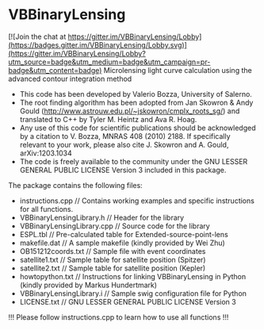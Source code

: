 # VBBinaryLensing

[![Join the chat at https://gitter.im/VBBinaryLensing/Lobby](https://badges.gitter.im/VBBinaryLensing/Lobby.svg)](https://gitter.im/VBBinaryLensing/Lobby?utm_source=badge&utm_medium=badge&utm_campaign=pr-badge&utm_content=badge)
Microlensing light curve calculation using the advanced contour integration method

- This code has been developed by Valerio Bozza, University of Salerno.
- The root finding algorithm has been adopted from Jan Skowron & Andy Gould
(http://www.astrouw.edu.pl/~jskowron/cmplx_roots_sg/)
and translated to C++ by Tyler M. Heintz and Ava R. Hoag.
- Any use of this code for scientific publications should be acknowledged by a citation to 
V. Bozza, MNRAS 408 (2010) 2188.
If specifically relevant to your work, please also cite
J. Skowron and A. Gould, arXiv:1203.1034
- The code is freely available to the community under the 
GNU LESSER GENERAL PUBLIC LICENSE Version 3
included in this package.

The package contains the following files:
- instructions.cpp // Contains working examples and specific instructions for all functions.
- VBBinaryLensingLibrary.h // Header for the library
- VBBinaryLensingLibrary.cpp // Source code for the library
- ESPL.tbl // Pre-calculated table for Extended-source-point-lens
- makefile.dat // A sample makefile (kindly provided by Wei Zhu)
- OB151212coords.txt // Sample file with event coordinates
- satellite1.txt // Sample table for satellite position (Spitzer)
- satellite2.txt // Sample table for satellite position (Kepler)
- howtopython.txt // Instructions for linking VBBinaryLensing in Python (kindly provided by Markus Hundertmark)
- VBBinaryLensingLibrary.i // Sample swig configuration file for Python
- LICENSE.txt // GNU LESSER GENERAL PUBLIC LICENSE Version 3

!!! Please follow instructions.cpp to learn how to use all functions !!!
